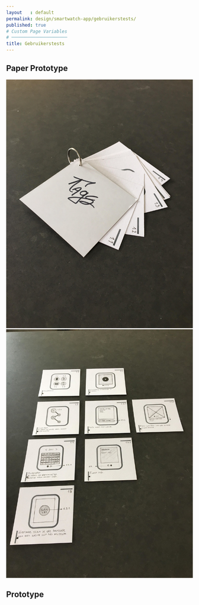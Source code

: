 ```yaml
---
layout   : default
permalink: design/smartwatch-app/gebruikerstests/
published: true
# Custom Page Variables
# ─────────────────────
title: Gebruikerstests
---
```


Paper Prototype
---

<img src="../../assets/Images/Proto2.jpg" class="col-4">
<img src="../../assets/Images/Proto.jpg">

Prototype
---
